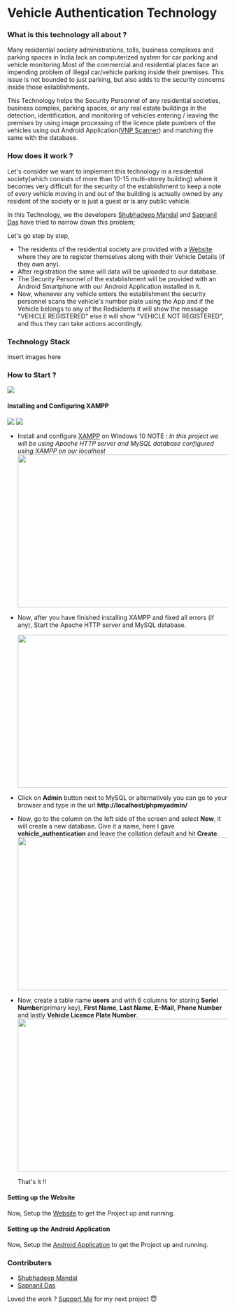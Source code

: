 # **Vehicle Authentication Technology**

### What is this technology all about ?

Many residential society administrations, tolls, business complexes and parking spaces in India lack an computerized system for car parking and vehicle monitoring.Most of the commercial and residential places face an impending problem of illegal car/vehicle parking inside their premises. This issue is not bounded to just parking, but also adds to the
security concerns inside those establishments.

This Technology helps the Security Personnel of any residential societies, business complex, parking spaces, or any real estate buildings in the detection, identification, and monitoring of vehicles entering / leaving the premises by using image processing of the licence plate pumbers of the vehicles using out Android Application([VNP Scanner](<give the download link here>)) and matching the same with the database.

### How does it work ?

Let's consider we want to implement this technology in a residential society(which consists of more than 10-15 multi-storey building) where it becomes very difficult for the security of the establishment to keep a note of every vehicle moving in and out of the building is actually owned by any resident of the society or is just a guest or is any public vehicle.

In this Technology, we the developers [Shubhadeep Mandal](https://github.com/shubhadeepmandal394) and [Sapnanil Das](https://github.com/sapnanil7) have tried to narrow down this problem;

Let's go step by step,

- The residents of the residential society are provided with a [Website](<give the link to the website here>) where they are to register themselves along with their Vehicle Details (if they own any).
- After registration the same will data will be uploaded to our database.
- The Security Personnel of the establishment will be provided with an Android Smartphone with our Android Application installed in it.
- Now, whenever any vehicle enters the establishment the security personnel scans the vehicle's number plate using the App and if the Vehicle belongs to any of the Redsidents it will show the message "VEHICLE REGISTERED" else it will show "VEHICLE NOT REGISTERED", and thus they can take actions accordingly.

### Technology Stack

insert images here


### How to Start ?
<a href="https://github.com/shubhadeepmandal394/vehicle-authentication-technology/blob/master/LICENSE"><img src="https://img.shields.io/badge/License-MIT-orange"></a>

#### Installing and Configuring XAMPP
<a><img src="https://img.shields.io/badge/Server-Apache-yellow"></a>
<a><img src="https://img.shields.io/badge/Database-MySQL-blue"></a>


- Install and configure [XAMPP](https://pureinfotech.com/install-xampp-windows-10/) on Windows 10
  NOTE : *In this project we will be using Apache HTTP server and MySQL database configured using XAMPP on our localhost*
  <a><img src="https://github.com/shubhadeepmandal394/vehicle-authentication-technology/blob/master/assets/img/xampp_screenshot_1.jpg" width="600" height="350"></a>
- Now, after you have finished installing XAMPP and fixed all errors (if any), Start the Apache HTTP server and MySQL database.

  <a><img src="https://github.com/shubhadeepmandal394/vehicle-authentication-technology/blob/master/assets/img/xampp_screenshot_2.png" width="600" height="350"></a>
- Click on **Admin** button next to MySQL or alternatively you can go to your browser and type in the url **http://localhost/phpmyadmin/**
- Now, go to the column on the left side of the screen and select **New**, it will create a new database. Give it a name, here I gave **vehicle_authentication** and leave the collation default and hit **Create**.
  <a><img src="https://github.com/shubhadeepmandal394/vehicle-authentication-technology/blob/master/assets/img/xampp_screenshot_3.png" width="600" height="350"></a>
- Now, create a table name **users** and with 6 columns for storing **Seriel Number**(primary key), **First Name**, **Last Name**, **E-Mail**, **Phone Number** and lastly **Vehicle Licence Plate Number**.
  <a><img src="https://github.com/shubhadeepmandal394/vehicle-authentication-technology/blob/master/assets/img/xampp_screenshot_4.png" width="600" height="350"></a>
  
  That's it !!
  
#### Setting up the Website
Now, Setup the [Website](https://github.com/shubhadeepmandal394/vehicle-authentication-technology/blob/master/website/README.md) to get the Project up and running.

#### Setting up the Android Application
Now, Setup the [Android Application](https://github.com/shubhadeepmandal394/vehicle-authentication-technology/blob/master/application/README.md) to get the Project up and running.


### Contributers
- [Shubhadeep Mandal](https://github.com/shubhadeepmandal394)
- [Sapnanil Das](https://github.com/sapnanil7)

Loved the work ? [Support Me](https://paypal.me/shubhadeepmandal394?locale.x=en_GB) for my next project 😇